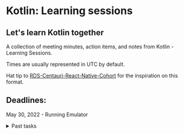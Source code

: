 # Kotlin: Learning sessions
## Let's learn Kotlin together

A collection of meeting minutes, action items, and notes from Kotlin  - Learning Sessions.

Times are usually represented in UTC by default.

Hat tip to [RDS-Centauri-React-Native-Cohort](https://github.com/Real-Dev-Squad/Centauri-React-Native-Cohort) for the inspiration on this format.


## Deadlines:
  May 30, 2022 - Running Emulator


<details>
  <summary>Past tasks</summary>

</details>
